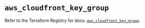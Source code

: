 # `aws_cloudfront_key_group`

Refer to the Terraform Registry for docs: [`aws_cloudfront_key_group`](https://registry.terraform.io/providers/hashicorp/aws/6.5.0/docs/resources/cloudfront_key_group).
